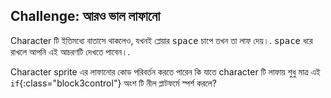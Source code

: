 ## Challenge: আরও ভাল লাফানো

Character টি ইতিমধ্যে বাতাসে থাকলেও, যখনই প্লেয়ার <kbd>space</kbd> চাপে তখন তা লাফ দেয়।. <kbd>space</kbd> ধরে রাখলে আপনি এই আচরণটি দেখতে পাবেন।.

Character sprite এর লাফানোর কোড পরিবর্তন করতে পারেন কি যাতে character টি লাফায় শুধু মাত্র এই `if`{:class="block3control"} অংশ টি নীল প্লাটফর্মে স্পর্শ করলে?